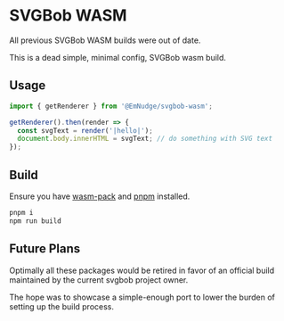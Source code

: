 # SVGBob WASM

All previous SVGBob WASM builds were out of date.

This is a dead simple, minimal config, SVGBob wasm build.

## Usage

```js
import { getRenderer } from '@EmNudge/svgbob-wasm';

getRenderer().then(render => {
  const svgText = render('|hello|');
  document.body.innerHTML = svgText; // do something with SVG text
});
```

## Build

Ensure you have [wasm-pack](https://github.com/rustwasm/wasm-pack) and [pnpm](https://pnpm.io/) installed.

```sh
pnpm i
npm run build
```

## Future Plans

Optimally all these packages would be retired in favor of an official build maintained by the current svgbob project owner. 

The hope was to showcase a simple-enough port to lower the burden of setting up the build process.